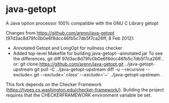 # java-getopt
A Java option processor 100% compatible with the GNU C Library getopt

Changes from https://github.com/arenn/java-getopt
(97d3ac8d79fc0b0e6f8dcc46fb5c7db5f7ca26ff, 8 Feb 2012):
  * Annotated Getopt and LongOpt for nullness checker
  * Added top-level Makefile for building java-getopt-<version>-annotated.jar
To see the differences,
  git diff 97d3ac8d79fc0b0e6f8dcc46fb5c7db5f7ca26ff..
or:
  git clone https://github.com/arenn/java-getopt.git ../java-getopt-upstream
  git pull -C ../java-getopt-upstream
  diff -u --recursive --exclude=.git --exclude='*.class' --exclude='*~' ../java-getopt-upstream .

This fork depends on the Checker Framework
(https://types.cs.washington.edu/checker-framework/).  Building the
project requires that the CHECKERFRAMEWORK environment variable be set.

